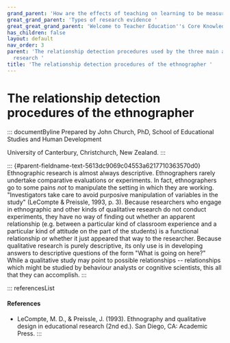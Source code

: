 ```yaml
---
grand_parent: 'How are the effects of teaching on learning to be measured? '
great_grand_parent: 'Types of research evidence '
great_great_grand_parent: 'Welcome to Teacher Education''s Core Knowledge and Skills.'
has_children: false
layout: default
nav_order: 3
parent: 'The relationship detection procedures used by the three main approaches to
  research '
title: 'The relationship detection procedures of the ethnographer '
---
```

# The relationship detection procedures of the ethnographer 


::: documentByline
Prepared by John Church, PhD, School of Educational Studies and Human
Development

University of Canterbury, Christchurch, New Zealand.
:::

::: {#parent-fieldname-text-5613dc9069c04553a6217710363570d0}
Ethnographic research is almost always descriptive. Ethnographers rarely
undertake comparative evaluations or experiments. In fact, ethnographers
go to some pains *not* to manipulate the setting in which they are
working. "Investigators take care to avoid purposive manipulation of
variables in the study" (LeCompte & Preissle, 1993, p. 3). Because
researchers who engage in ethnographic and other kinds of qualitative
research do not conduct experiments, they have no way of finding out
whether an apparent relationship (e.g. between a particular kind of
classroom experience and a particular kind of attitude on the part of
the students) is a functional relationship or whether it just appeared
that way to the researcher. Because qualitative research is purely
descriptive, its only use is in developing answers to descriptive
questions of the form "What is going on here?" While a qualitative study
may point to possible relationships -- relationships which might be
studied by behaviour analysts or cognitive scientists, this all that
they can accomplish.
:::

::: referencesList
#### References

-   LeCompte, M. D., & Preissle, J. (1993). Ethnography and qualitative
    design in educational research (2nd ed.). San Diego, CA: Academic
    Press.
:::
